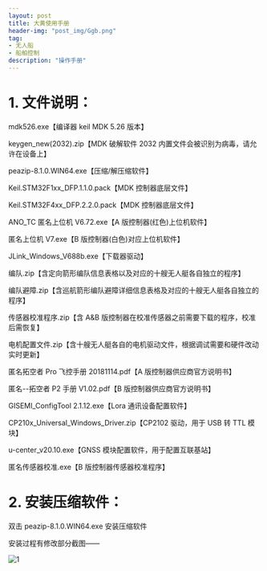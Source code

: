 ```yaml
---
layout: post
title: 大黄使用手册
header-img: "post_img/Ggb.png"
tag:
- 无人船
- 船舶控制
description: "操作手册"
---
```


# 1. 文件说明：

mdk526.exe【编译器 keil MDK 5.26 版本】

keygen_new(2032).zip【MDK 破解软件 2032 内置文件会被识别为病毒，请允许在设备上】

peazip-8.1.0.WIN64.exe【压缩/解压缩软件】

Keil.STM32F1xx_DFP.1.1.0.pack【MDK 控制器底层文件】

Keil.STM32F4xx_DFP.2.2.0.pack【MDK 控制器底层文件】

ANO_TC 匿名上位机 V6.72.exe【A 版控制器(红色)上位机软件】

匿名上位机 V7.exe【B 版控制器(白色)对应上位机软件】

JLink_Windows_V688b.exe【下载器驱动】

编队.zip【含定向箭形编队信息表格以及对应的十艘无人艇各自独立的程序】

编队避障.zip【含巡航箭形编队避障详细信息表格及对应的十艘无人艇各自独立的程序】

传感器校准程序.zip【含 A&B 版控制器在校准传感器之前需要下载的程序，校准后需恢复】

电机配置文件.zip【含十艘无人艇各自的电机驱动文件，根据调试需要和硬件改动实时更新】

匿名拓空者 Pro 飞控手册 20181114.pdf【A 版控制器供应商官方说明书】

匿名--拓空者 P2 手册 V1.02.pdf【B 版控制器供应商官方说明书】

GISEMI_ConfigTool 2.1.12.exe【Lora 通讯设备配置软件】

CP210x_Universal_Windows_Driver.zip【CP2102 驱动，用于 USB 转 TTL 模块】

u-center_v20.10.exe【GNSS 模块配置软件，用于配置互联基站】

匿名传感器校准.exe【B 版控制器传感器校准程序】

# 2. 安装压缩软件：

双击 peazip-8.1.0.WIN64.exe 安装压缩软件

安装过程有修改部分截图——

![1](/post_img/bigyellow/P1.png)

